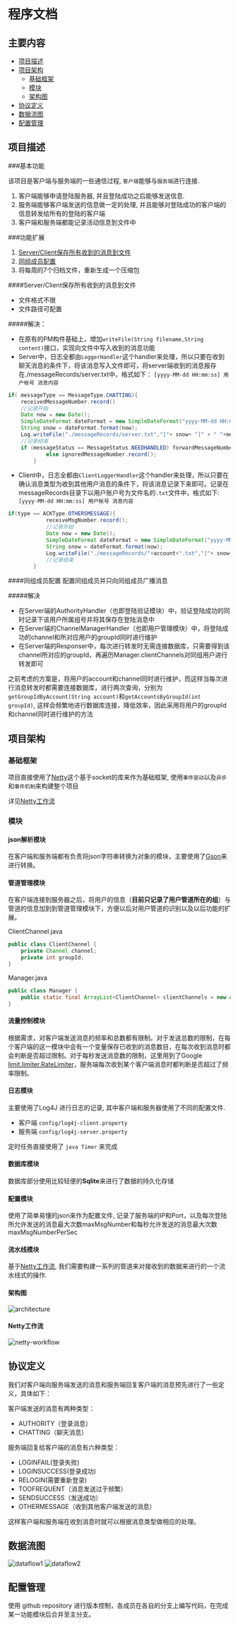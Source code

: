 # 程序文档

## 主要内容

- [项目描述](#项目描述)
- [项目架构](#项目架构)
	- [基础框架](#基础框架)
	- [模块](#模块)
	- [架构图](#架构图)
- [协议定义](#协议定义)
- [数据流图](#数据流图)
- [配置管理](#配置管理)


## 项目描述

###基本功能

该项目是客户端与服务端的一些通信过程, `客户端`能够与`服务端`进行连接.

1. 客户端能够申请登陆服务器, 并且登陆成功之后能够发送信息.
2. 服务端能够客户端发送的信息做一定的处理, 并且能够对登陆成功的客户端的信息转发给所有的登陆的客户端
3. 客户端和服务端都能记录活动信息到文件中

###功能扩展

1. [Server/Client保存所有收到的消息到文件](#Server/Client保存所有收到的消息到文件)
2. [同组成员配置](#同组成员配置)
3. 将每周的7个归档文件，重新生成一个压缩包

####Server/Client保存所有收到的消息到文件
- 文件格式不限
- 文件路径可配置

#####解决：

- 在原有的PM构件基础上，增加`writeFile(String filename,String content)`接口，实现向文件中写入收到的消息功能
-  Server中，日志全都由`LoggerHandler`这个handler来处理，所以只要在收到聊天消息的条件下，将该消息写入文件即可，将server端收到的消息报存在./messageRecords/server.txt中，格式如下：
`[yyyy-MM-dd HH:mm:ss] 用户帐号 消息内容`
```java
if( messageType == MessageType.CHATTING){
	receivedMessageNumber.record()
	//记录开始
	Date now = new Date();
    SimpleDateFormat dateFormat = new SimpleDateFormat("yyyy-MM-dd HH:mm:ss");//可以方便地修改日期格式
    String snow = dateFormat.format(now);
    Log.writeFile("./messageRecords/server.txt","["+ snow+ "]" + " "+message.getChatContent().getAccount()+": "+message.getChatContent().toString());
    //记录结束
    if (messageStatus == MessageStatus.NEEDHANDLED) forwardMessageNumber.record();
            else ignoredMessageNumber.record();
        }

```
- Client中，日志全都由`ClientLoggerHandler`这个handler来处理，所以只要在确认消息类型为收到其他用户消息的条件下，将该消息记录下来即可。记录在messageRecords目录下以用户账户号为文件名的`.txt`文件中，格式如下:
`[yyyy-MM-dd HH:mm:ss] 用户帐号 消息内容`

```java
if(type == ACKType.OTHERSMESSAGE){
            receiveMsgNumber.record();
            //记录开始
            Date now = new Date();
            SimpleDateFormat dateFormat = new SimpleDateFormat("yyyy-MM-dd HH:mm:ss");//可以方便地修改日期格式
            String snow = dateFormat.format(now);
            Log.writeFile("./messageRecords/"+account+".txt","["+ snow+ "]" + " " + ack.getChatContent().getAccount()+": " + ack.getChatContent().toString());
            //记录结束
        }
```

####同组成员配置
配置同组成员并只向同组成员广播消息

#####解决

- 在Server端的AuthorityHandler（也即登陆验证模块）中，验证登陆成功的同时记录下该用户所属组号并将其保存在登陆消息中
- 在Server端的ChannelManagerHandler（也即用户管理模块）中，将登陆成功的channel和所对应用户的groupId同时进行维护
- 在Server端的Responser中，每次进行转发时无需连接数据库，只需要得到该channel所对应的groupId，再遍历Manager.clientChannels对同组用户进行转发即可

之前考虑的方案是，将用户的account和channel同时进行维护，而这样当每次进行消息转发时都需要连接数据库，进行两次查询，分别为`getGroupIdByAccount(String account)`和`getAccountsByGroupId(int groupId)`,
这样会频繁地进行数据库连接，降低效率，因此采用将用户的groupId和channel同时进行维护的方法


## 项目架构

### 基础框架

项目直接使用了[Netty](https://github.com/netty/netty)这个基于socket的库来作为基础框架, 使用`事件驱动`以及`异步`和`事件机制`来构建整个项目

详见[Netty工作流](#workflow)


### 模块

#### json解析模块

在客户端和服务端都有负责将json字符串转换为对象的模块，主要使用了[Gson](https://google-gson.googlecode.com/svn/trunk/gson/docs/javadocs/com/google/gson/Gson.html)来进行转换。

#### 管道管理模块
在客户端连接到服务器之后，将用户的信息（**目前只记录了用户管道所在的组**）与管道的信息加到到管道管理模块下，方便以后对用户管道的识别以及以后功能的扩展。

ClientChannel.java

```java
public class ClientChannel {
    private Channel channel;
    private int groupId;
}
```

Manager.java

```java
public class Manager {
    public static final ArrayList<ClientChannel> clientChannels = new ArrayList<ClientChannel>();
}
```



#### 流量控制模块

根据需求，对客户端发送消息的频率和总数都有限制。对于发送总数的限制，在每个客户端的这一模块中会有一个变量保存已收到的消息数目，在每次收到消息时都会判断是否超过限制。对于每秒发送消息数的限制，这里用到了Google [limit.limiter.RateLimiter](http://docs.guava-libraries.googlecode.com/git/javadoc/com/google/common/util/concurrent/limit.limiter.RateLimiter.html)，服务端每次收到某个客户端消息时都判断是否超过了频率限制。

#### 日志模块

主要使用了Log4J 进行日志的记录, 其中客户端和服务器使用了不同的配置文件.

- 客户端 `config/log4j-client.property`
- 服务端 `config/log4j-server.property`

定时任务直接使用了 `java Timer` 来完成

#### 数据库模块

数据库部分使用比较轻便的**Sqlite**来进行了数据的持久化存储

#### 配置模块

使用了简单易懂的json来作为配置文件, 记录了服务端的IP和Port，以及每次登陆所允许发送的消息最大次数maxMsgNumber和每秒允许发送的消息最大次数maxMsgNumberPerSec

#### 流水线模块

基于[Netty工作流](#workflow), 我们需要构建一系列的管道来对接收到的数据来进行的一个流水线式的操作.


#### 架构图

![architecture](https://raw.githubusercontent.com/tztztztztz/bookish-meme/master/doc/architecture.png)


<h4 id="workflow"> Netty工作流 </h4>

![netty-workflow](https://raw.githubusercontent.com/tztztztztz/bookish-meme/master/doc/img/netty-workflow.png)


## 协议定义

我们对客户端向服务端发送的消息和服务端回复客户端的消息预先进行了一些定义，具体如下：


客户端发送的消息有两种类型：
+ AUTHORITY（登录消息）
+ CHATTING（聊天消息）


服务端回复给客户端的消息有六种类型：
+ LOGINFAIL(登录失败)
+ LOGINSUCCESS(登录成功)
+ RELOGIN(需要重新登录)
+ TOOFREQUENT（消息发送过于频繁）
+ SENDSUCCESS（发送成功）
+ OTHERMESSAGE（收到其他客户端发送的消息）

这样客户端和服务端在收到消息时就可以根据消息类型做相应的处理。

## 数据流图
![dataflow1](https://raw.githubusercontent.com/tztztztztz/bookish-meme/master/doc/img/dataflow-1.png)
![dataflow2](https://raw.githubusercontent.com/tztztztztz/bookish-meme/master/doc/img/dataflow-2.png)
## 配置管理

使用 github repository 进行版本控制，各成员在各自的分支上编写代码，在完成某一功能模块后合并至主分支。


